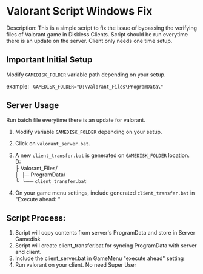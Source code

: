 # Valorant Script Windows Fix
Description:
This is a simple script to fix the issue of bypassing the verifying files of Valorant game in Diskless Clients. 
Script should be run everytime there is an update on the server. Client only needs one time setup.

## Important Initial Setup
Modify ``GAMEDISK_FOLDER`` variable path depending on your setup. 

example:
`` GAMEDISK_FOLDER="D:\Valorant_Files\ProgramData\"``

## Server Usage
Run batch file everytime there is an update for valorant.

1. Modify variable ``GAMEDISK_FOLDER`` depending on your setup.
2. Click on ``valorant_server.bat``.
3. A new ``client_transfer.bat`` is generated on ``GAMEDISK_FOLDER`` location.  
   D:  
   ├ Valorant_Files/  
   │     ├─  ProgramData/  
   └     └── ``client_transfer.bat``   
   
   
4. On your game menu settings, include generated ``client_transfer.bat`` in "Execute ahead: "

## Script Process: 
1. Script will copy contents from server's ProgramData and store in Server Gamedisk
2. Script will create client_transfer.bat for syncing ProgramData with server and client. 
3. Include the client_server.bat in GameMenu "execute ahead" setting
4. Run valorant on your client. No need Super User
